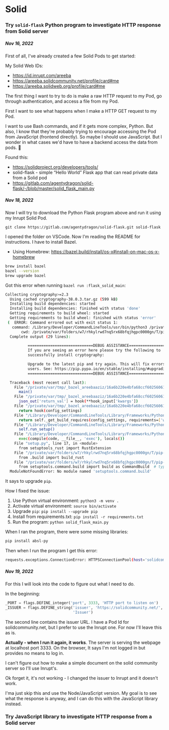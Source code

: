 # Solid

### Try `solid-flask` Python program to investigate HTTP response from Solid server

##### Nov 16, 2022

First of all, I've already created a few Solid Pods to get started:

My Solid Web IDs:

* https://id.inrupt.com/areeba 
* https://areeba.solidcommunity.net/profile/card#me
* https://areeba.solidweb.org/profile/card#me

The first thing I want to try to do is make a raw HTTP request to my Pod, go through authentication, and access a file from my Pod. 

First I want to see what happens when I make a HTTP GET request to my Pod. 

I want to use Bash commands, and if it gets more complex, Python. But also, I know that they're probably trying to encourage accessing the Pod from JavaScript (frontend directly). So maybe I should use JavaScript. But I wonder in what cases we'd have to have a backend access the data from pods. :thinking:

Found this: 

* https://solidproject.org/developers/tools/
* solid-flask - simple “Hello World” Flask app that can read private data from a Solid pod
* https://gitlab.com/agentydragon/solid-flask/-/blob/master/solid_flask_main.py

##### Nov 18, 2022

Now I will try to download the Python Flask program above and run it using my Inrupt Solid Pod.

```
git clone https://gitlab.com/agentydragon/solid-flask.git solid-flask
```

I opened the folder on VSCode. Now I'm reading the README for instructions. I have to install Bazel. 

* Using Homebrew: https://bazel.build/install/os-x#install-on-mac-os-x-homebrew


```bash
brew install bazel
bazel --version
brew upgrade bazel
```

Got this error when running `bazel run :flask_solid_main`:

```bash
Collecting cryptography>=2.3
  Using cached cryptography-38.0.3.tar.gz (599 kB)
  Installing build dependencies: started
  Installing build dependencies: finished with status 'done'
  Getting requirements to build wheel: started
  Getting requirements to build wheel: finished with status 'error'
 (  ERROR: Command errored out with exit status 1:
   command: /Library/Developer/CommandLineTools/usr/bin/python3 /private/var/tmp/_bazel_areebaaziz/16a6b220e4bfa68ccf6025606105f943/external/pypi__pip/pip/_vendor/pep517/_in_process.py get_requires_for_build_wheel /var/folders/w7/rhkylrwd7nq5rx68bfqjhgpc0000gn/T/tmptpmsl3n6
       cwd: /private/var/folders/w7/rhkylrwd7nq5rx68bfqjhgpc0000gn/T/pip-wheel-3fj9gqkv/cryptography_0a3e005dcd734a17948ab7e6883b3e83
  Complete output (29 lines):

          =============================DEBUG ASSISTANCE==========================
          If you are seeing an error here please try the following to
          successfully install cryptography:

          Upgrade to the latest pip and try again. This will fix errors for most
          users. See: https://pip.pypa.io/en/stable/installing/#upgrading-pip
          =============================DEBUG ASSISTANCE==========================

  Traceback (most recent call last):
    File "/private/var/tmp/_bazel_areebaaziz/16a6b220e4bfa68ccf6025606105f943/external/pypi__pip/pip/_vendor/pep517/_in_process.py", line 280, in <module>
      main()
    File "/private/var/tmp/_bazel_areebaaziz/16a6b220e4bfa68ccf6025606105f943/external/pypi__pip/pip/_vendor/pep517/_in_process.py", line 263, in main
      json_out['return_val'] = hook(**hook_input['kwargs'])
    File "/private/var/tmp/_bazel_areebaaziz/16a6b220e4bfa68ccf6025606105f943/external/pypi__pip/pip/_vendor/pep517/_in_process.py", line 114, in get_requires_for_build_wheel
      return hook(config_settings)
    File "/Library/Developer/CommandLineTools/Library/Frameworks/Python3.framework/Versions/3.8/lib/python3.8/site-packages/setuptools/build_meta.py", line 146, in get_requires_for_build_wheel
      return self._get_build_requires(config_settings, requirements=['wheel'])
    File "/Library/Developer/CommandLineTools/Library/Frameworks/Python3.framework/Versions/3.8/lib/python3.8/site-packages/setuptools/build_meta.py", line 127, in _get_build_requires
      self.run_setup()
    File "/Library/Developer/CommandLineTools/Library/Frameworks/Python3.framework/Versions/3.8/lib/python3.8/site-packages/setuptools/build_meta.py", line 142, in run_setup
      exec(compile(code, __file__, 'exec'), locals())
    File "setup.py", line 17, in <module>
      from setuptools_rust import RustExtension
    File "/private/var/folders/w7/rhkylrwd7nq5rx68bfqjhgpc0000gn/T/pip-build-env-qj82b6e2/overlay/lib/python3.8/site-packages/setuptools_rust/__init__.py", line 1, in <module>
      from .build import build_rust
    File "/private/var/folders/w7/rhkylrwd7nq5rx68bfqjhgpc0000gn/T/pip-build-env-qj82b6e2/overlay/lib/python3.8/site-packages/setuptools_rust/build.py", line 23, in <module>
      from setuptools.command.build import build as CommandBuild  # type: ignore[import]
  ModuleNotFoundError: No module named 'setuptools.command.build'
```

It says to upgrade `pip`. 

How I fixed the issue:

1. Use Python virtual environment: `python3 -m venv .`
1. Activate virtual environment: `source bin/activate`
1. Upgrade `pip`: `pip install --upgrade pip`
1. Install from requirements.txt: `pip install -r requirements.txt`
1. Run the program: `python solid_flask_main.py`

When I ran the program, there were some missing libraries:

```bash
pip install absl-py
```

Then when I run the program I get this error:

```bash
requests.exceptions.ConnectionError: HTTPSConnectionPool(host='solidcommunity.net', port=443): Max retries exceeded with url: /.well-known/openid-configuration (Caused by NewConnectionError('<urllib3.connection.HTTPSConnection object at 0x103d86ca0>: Failed to establish a new connection: [Errno 8] nodename nor servname provided, or not known'))
```

##### Nov 19, 2022

For this I will look into the code to figure out what I need to do.

In the beginning:

```python
_PORT = flags.DEFINE_integer('port', 3333, 'HTTP port to listen on')
_ISSUER = flags.DEFINE_string('issuer', 'https://solidcommunity.net/',
                              'Issuer')
```

The second line contains the issuer URL. I have a Pod Id for solidcommunity.net, but I prefer to use the Inrupt one. For now I'll leave this as is. 

**Actually - when I run it again, it works**. The server is serving the webpage at localhost port 3333. On the browser, It says I'm not logged in but provides no means to log in. 

I can't figure out how to make a simple document on the solid community server so I'll use Inrupt's. 

Ok forget it, it's not working - I changed the issuer to Inrupt and it doesn't work.

I'ma just skip this and use the Node/JavaScript version. My goal is to see what the response is anyway, and I can do this with the JavaScript library instead.

### Try JavaScript library to investigate HTTP response from a Solid server


































